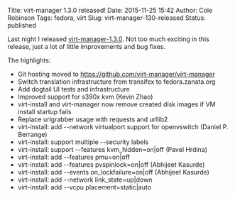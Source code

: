 Title: virt-manager 1.3.0 released!
Date: 2015-11-25 15:42
Author: Cole Robinson
Tags: fedora, virt
Slug: virt-manager-130-released
Status: published

Last night I released [virt-manager-1.3.0](https://www.redhat.com/archives/virt-tools-list/2015-November/msg00150.html). Not too much exciting in this release, just a lot of little improvements and bug fixes.

The highlights:

-   Git hosting moved to https://github.com/virt-manager/virt-manager
-   Switch translation infrastructure from transifex to fedora.zanata.org
-   Add dogtail UI tests and infrastructure
-   Improved support for s390x kvm (Kevin Zhao)
-   virt-install and virt-manager now remove created disk images if VM install startup fails
-   Replace urlgrabber usage with requests and urllib2
-   virt-install: add --network virtualport support for openvswitch (Daniel P. Berrange)
-   virt-install: support multiple --security labels
-   virt-install: support --features kvm\_hidden=on\|off (Pavel Hrdina)
-   virt-install: add --features pmu=on\|off
-   virt-install: add --features pvspinlock=on\|off (Abhijeet Kasurde)
-   virt-install: add --events on\_lockfailure=on\|off (Abhijeet Kasurde)
-   virt-install: add --network link\_state=up\|down
-   virt-install: add --vcpu placement=static\|auto
